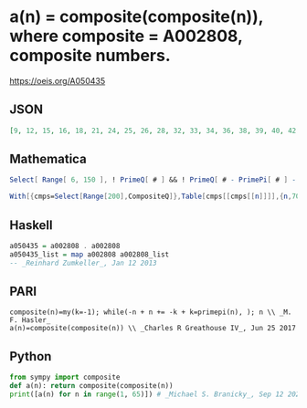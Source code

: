 # a\(n\) \= composite\(composite\(n\)\), where composite \= A002808, composite numbers\.
https://oeis.org/A050435
## JSON
```JSON
[9, 12, 15, 16, 18, 21, 24, 25, 26, 28, 32, 33, 34, 36, 38, 39, 40, 42, 45, 48, 49, 50, 51, 52, 55, 56, 57, 60, 63, 64, 65, 68, 69, 70, 72, 74, 76, 77, 78, 80, 81, 84, 86, 87, 88, 90, 91, 93, 94, 95, 98, 100, 102, 104, 105, 106, 110, 111, 112, 115, 116, 117, 118, 119]
```
## Mathematica
```Mathematica
Select[ Range[ 6, 150 ], ! PrimeQ[ # ] && ! PrimeQ[ # - PrimePi[ # ] - 1 ] & ]
```
```Mathematica
With[{cmps=Select[Range[200],CompositeQ]},Table[cmps[[cmps[[n]]]],{n,70}]] (* _Harvey P. Dale_, Feb 18 2018 *)
```
## Haskell
```Haskell
a050435 = a002808 . a002808
a050435_list = map a002808 a002808_list
-- _Reinhard Zumkeller_, Jan 12 2013
```
## PARI
```PARI
composite(n)=my(k=-1); while(-n + n += -k + k=primepi(n), ); n \\ _M. F. Hasler_
a(n)=composite(composite(n)) \\ _Charles R Greathouse IV_, Jun 25 2017
```
## Python
```Python
from sympy import composite
def a(n): return composite(composite(n))
print([a(n) for n in range(1, 65)]) # _Michael S. Branicky_, Sep 12 2021
```
